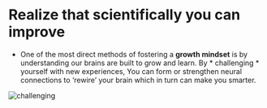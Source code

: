 # Realize that scientifically you can improve


- One of the most direct methods of fostering a **growth mindset** is by understanding our brains are built to grow and learn. By * challenging * yourself with new experiences, You can form or strengthen neural connections to ‘rewire’ your brain which in turn can make you smarter. 
 
![challenging](https://i.pinimg.com/originals/a1/7e/3d/a17e3d4103089366765947c5b6b682a7.jpg)
